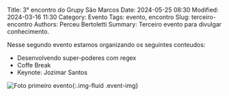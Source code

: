 Title: 3° encontro do Grupy São Marcos
Date: 2024-05-25 08:30
Modified: 2024-03-16 11:30
Category: Evento
Tags: evento, encontro
Slug: terceiro-encontro
Authors: Perceu Bertoletti
Summary: Terceiro evento para divulgar conhecimento.

Nesse segundo evento estamos organizando os seguintes conteudos:

 - Desenvolvendo super-poderes com regex
 - Coffe Break
 - Keynote: Jozimar Santos

![Foto primeiro evento]({static}/images/evento-3.jpeg){:.img-fluid .event-img}
